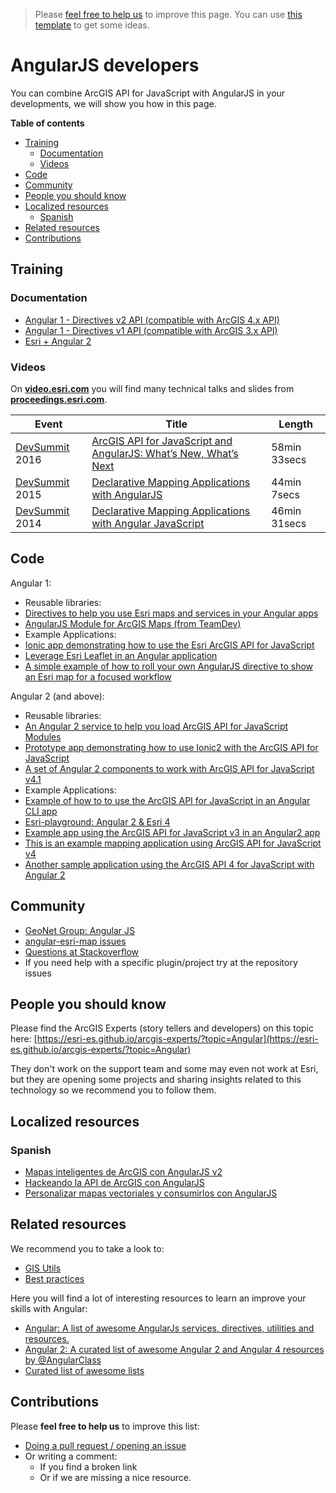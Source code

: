 > Please [feel free to help us](#contributions) to improve this page. You can use [this template](https://github.com/esri-es/awesome-arcgis/blob/master/RESOURCE_PAGE_TEMPLATE.md) to get some ideas.

# AngularJS developers
You can combine ArcGIS API for JavaScript with AngularJS in your developments,
we will show you how in this page.

<!-- START doctoc generated TOC please keep comment here to allow auto update -->
<!-- DON'T EDIT THIS SECTION, INSTEAD RE-RUN doctoc TO UPDATE -->
**Table of contents**

- [Training](#training)
  - [Documentation](#documentation)
  - [Videos](#videos)
- [Code](#code)
- [Community](#community)
- [People you should know](#people-you-should-know)
- [Localized resources](#localized-resources)
  - [Spanish](#spanish)
- [Related resources](#related-resources)
- [Contributions](#contributions)

<!-- END doctoc generated TOC please keep comment here to allow auto update -->

## Training
### Documentation
* [Angular 1 - Directives v2 API (compatible with ArcGIS 4.x API)](http://esri.github.io/angular-esri-map/docs/#/api)
* [Angular 1 - Directives v1 API (compatible with ArcGIS 3.x API)](https://arcgis.github.io/angular-esri-map-site-v1/#/home)
* [Esri + Angular 2](https://github.com/Esri/angular-esri-map/blob/v1.x/README.md#what-about-angular-2)

### Videos
On [**video.esri.com**](http://video.esri.com/search/angular) you will find many technical talks and slides from [**proceedings.esri.com**](https://www.google.es/webhp?sourceid=chrome-instant&ion=1&espv=2&ie=UTF-8#q=site%3Aproceedings.esri.com%20angular).

|Event|Title|Length|
|---|---|---|
|[DevSummit](http://www.esri.com/events/devsummit) 2016|[ArcGIS API for JavaScript and AngularJS: What’s New, What’s Next](http://www.esri.com/videos/watch?videoid=5030&isLegacy=true&title=arcgis-api-for-javascript-and-angularjs-whats-new_comma_-whats-next)|58min 33secs
|[DevSummit](http://www.esri.com/events/devsummit) 2015|[Declarative Mapping Applications with AngularJS](http://www.esri.com/videos/watch?videoid=4321&channelid=LegacyVideo&isLegacy=true&title=declarative-mapping-applications-with-angularjs)|44min 7secs
|[DevSummit](http://www.esri.com/events/devsummit) 2014|[Declarative Mapping Applications with Angular JavaScript](http://www.esri.com/videos/watch?videoid=3302&channelid=LegacyVideo&isLegacy=true&title=declarative-mapping-applications-with-angular-javascript)|46min 31secs


## Code

Angular 1:
* Reusable libraries:
 * [Directives to help you use Esri maps and services in your Angular apps](https://github.com/Esri/angular-esri-map)
 * [AngularJS Module for ArcGIS Maps (from TeamDev)](https://github.com/TeamDev-it/teamdev-esri-angularjs)
* Example Applications:
 * [Ionic app demonstrating how to use the Esri ArcGIS API for JavaScript](https://github.com/jwasilgeo/ionic-esri-map)
 * [Leverage Esri Leaflet in an Angular application](https://github.com/Esri/developer-support/tree/gh-pages/web-leaflet/angular)
 * [A simple example of how to roll your own AngularJS directive to show an Esri map for a focused workflow](https://github.com/tomwayson/angular-parcel-map)

Angular 2 (and above):
* Reusable libraries:
 * [An Angular 2 service to help you load ArcGIS API for JavaScript Modules](https://github.com/tomwayson/angular2-esri-loader)
 * [Prototype app demonstrating how to use Ionic2 with the ArcGIS API for JavaScript](https://github.com/andygup/ionic2-esri-map)
 * [A set of Angular 2 components to work with ArcGIS API for JavaScript v4.1](https://github.com/kgs916/angular2-esri4-components)
* Example Applications:
 * [Example of how to to use the ArcGIS API for JavaScript in an Angular CLI app](https://github.com/tomwayson/esri-angular-cli-example)
 * [Esri-playground: Angular 2 & Esri 4](https://github.com/jwasilgeo/angular2-esri-playground)
 * [Example app using the ArcGIS API for JavaScript v3 in an Angular2 app](https://github.com/tomwayson/angular2-esri-example)
 * [This is an example mapping application using ArcGIS API for JavaScript v4 ](https://github.com/kgs916/ng2cli-esri4)
 * [Another sample application using the ArcGIS API 4 for JavaScript with Angular 2](ng2-jsapi-sample)

## Community
* [GeoNet Group: Angular JS](https://geonet.esri.com/groups/angularjs)
* [angular-esri-map issues](https://github.com/Esri/angular-esri-map/issues)
* [Questions at Stackoverflow](http://stackoverflow.com/search?q=angular+%5Barcgis%5D)
* If you need help with a specific plugin/project try at the repository issues

## People you should know
Please find the ArcGIS Experts (story tellers and developers) on this topic here: [https://esri-es.github.io/arcgis-experts/?topic=Angular](https://esri-es.github.io/arcgis-experts/?topic=Angular)

They don't work on the support team and some may even not work at Esri,
but they are opening some projects and sharing insights related to this
technology so we recommend you to follow them.

## Localized resources

### Spanish

* [Mapas inteligentes de ArcGIS con AngularJS v2](http://www.geodevelopers.org/academy/gIA98ySXIoE/view)
* [Hackeando la API de ArcGIS con AngularJS](http://www.geodevelopers.org/academy/p0atBUO6Yxo/view)
* [Personalizar mapas vectoriales y consumirlos con AngularJS](http://www.geodevelopers.org/academy/VxEZkvPvp7A/view)

## Related resources
We recommend you to take a look to:
* [GIS Utils](../../../gis/utils/README.md)
* [Best practices](../../best-practices/README.md)

Here you will find a lot of interesting resources to learn an improve your skills
with Angular:
* [Angular: A list of awesome AngularJs services, directives, utilities and resources.](https://github.com/gianarb/awesome-angularjs)
* [Angular 2: A curated list of awesome Angular 2 and Angular 4 resources by @AngularClass](https://github.com/AngularClass/awesome-angular2)
* [Curated list of awesome lists](https://github.com/sindresorhus/awesome)

## Contributions
Please **feel free to help us** to improve this list:

* [Doing a pull request / opening an issue](https://github.com/hhkaos/awesome-arcgis#contributions)
* Or writing a comment:
  * If you find a broken link
  * Or if we are missing a nice resource.
